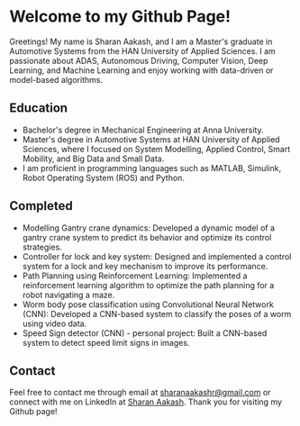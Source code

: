 # Welcome to my Github Page!
Greetings! My name is Sharan Aakash, and I am a Master's graduate in Automotive Systems from the HAN University of Applied Sciences. I am passionate about ADAS, Autonomous Driving, Computer Vision, Deep Learning, and Machine Learning and enjoy working with data-driven or model-based algorithms.

## Education
* Bachelor's degree in Mechanical Engineering at Anna University.
* Master's degree in Automotive Systems at HAN University of Applied Sciences, where I focused on System Modelling, Applied Control, Smart Mobility, and Big Data and Small Data. 
* I am proficient in programming languages such as MATLAB, Simulink, Robot Operating System (ROS) and Python.

## Completed
* Modelling Gantry crane dynamics: Developed a dynamic model of a gantry crane system to predict its behavior and optimize its control strategies.
* Controller for lock and key system: Designed and implemented a control system for a lock and key mechanism to improve its performance.
* Path Planning using Reinforcement Learning: Implemented a reinforcement learning algorithm to optimize the path planning for a robot navigating a maze.
* Worm body pose classification using Convolutional Neural Network (CNN): Developed a CNN-based system to classify the poses of a worm using video data.
* Speed Sign detector (CNN) - personal project: Built a CNN-based system to detect speed limit signs in images.

## Contact
Feel free to contact me through email at sharanaakashr@gmail.com or connect with me on LinkedIn at [Sharan Aakash](www.linkedin.com/in/sharan-aakash). Thank you for visiting my Github page!


<!---
Sharanaakash13/Sharanaakash13 is a ✨ special ✨ repository because its `README.md` (this file) appears on your GitHub profile.
You can click the Preview link to take a look at your changes.
--->
